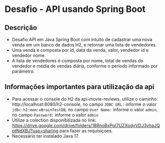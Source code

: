 # Desafio - API usando Spring Boot

## Descrição
- Desafio API em Java Spring Boot com intuito de cadastrar uma nova venda em um banco de dados H2, e retornar uma lista de vendedores.
- Uma venda é composta por id, data da venda, valor, vendedor id e vendedor nome.
- A lista de vendedores é composta por nome, total de vendas do vendedor e média de vendas diária, conforme o período informado por parâmetro.

## Informações importantes para utilização da api
- Para acessar o console do H2 da api-movie-reviews, utilize o caminho: http://localhost:8080/h2-console, no campo `JDBC URL:` informe o valor `jdbc:h2:mem:xBrainTestDB`, no campo `User Name:` informe o valor `admin`, no campo `Password:` informe o valor `admin`
- Utilize a colection disponibilizada no link: https://drive.google.com/drive/folders/18RnoBxPpI7UZXodyVDJ3yhaJQptNdXBJ?usp=sharing para fazer as requisiçoes.
- Necessário ter instalado Java 17.
